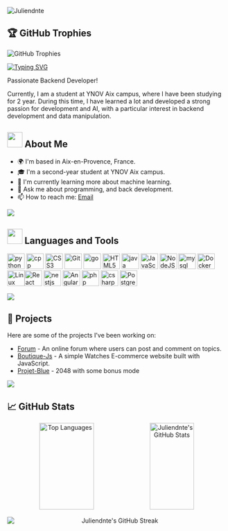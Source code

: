 <p> <img src="https://komarev.com/ghpvc/?username=Juliendnte&label=Profile%20views&color=60d697&style=flat" alt="Juliendnte" /> </p>

## 🏆 GitHub Trophies

<p>
  <img src="https://github-profile-trophy.vercel.app/?username=Juliendnte&theme=dark&rank=-?" alt="GitHub Trophies" />
</p>

[![Typing SVG](https://readme-typing-svg.demolab.com?font=Fira+Code&pause=500&width=435&lines=Hey+I'm+Julien+Welcome+to+my+Profile)](https://git.io/typing-svg)

Passionate Backend Developer!

Currently, I am a student at YNOV Aix campus, where I have been studying for <!--years_since-->2<!--years_since--> year. During this time, I have learned a lot and developed a strong passion for development and AI, with a particular interest in backend development and data manipulation.

## <picture><img src = "https://user-images.githubusercontent.com/74038190/229223156-0cbdaba9-3128-4d8e-8719-b6b4cf741b67.gif" width = 35 px></picture> About Me
- 🌍 I'm based in Aix-en-Provence, France.
- 🎓 I'm a second-year student at YNOV Aix campus.
- 🌱 I'm currently learning more about machine learning.
- 💬 Ask me about programming, and back development.
- 📫 How to reach me: [Email](mailto:julien.dante@ynov.com)
<img src="https://user-images.githubusercontent.com/73097560/115834477-dbab4500-a447-11eb-908a-139a6edaec5c.gif">

## <img src='https://user-images.githubusercontent.com/74038190/206662607-d9e7591e-bbf9-42f9-9386-29efc927bc16.gif' width="35"> Languages and Tools

<p>
  <a href="https://www.python.org/" target="_blank" rel="noreferrer"><img src="https://raw.githubusercontent.com/danielcranney/readme-generator/main/public/icons/skills/python-colored.svg" alt="python" width="40" height="36"/></a>
  <a href="https://www.w3schools.com/cpp/" target="_blank" rel="noreferrer"><img src="https://raw.githubusercontent.com/danielcranney/readme-generator/main/public/icons/skills/cplusplus-colored.svg" alt="cpp" width="40" height="36"/></a>
<a href="https://www.w3.org/TR/CSS/#css" target="_blank" rel="noreferrer" ><img src="https://raw.githubusercontent.com/danielcranney/readme-generator/main/public/icons/skills/css3-colored.svg"
    alt="CSS3"
    width="40"
    height="36" /></a>
    <a href="https://git-scm.com/" target="_blank" rel="noreferrer"
  ><img
    src="https://raw.githubusercontent.com/danielcranney/readme-generator/main/public/icons/skills/git-colored.svg"
    alt="Git"
    width="40"
    height="36"
/></a>  
  <a href="https://golang.org" target="_blank" rel="noreferrer"><img src="https://raw.githubusercontent.com/danielcranney/readme-generator/main/public/icons/skills/go-colored.svg" alt="go" width="40" height="36"/></a>
<a
  href="https://developer.mozilla.org/en-US/docs/Glossary/HTML5"
  target="_blank"
  rel="noreferrer"
>
  <img
    src="https://raw.githubusercontent.com/danielcranney/readme-generator/main/public/icons/skills/html5-colored.svg"
    alt="HTML5"
    width="40"
    height="36"
/></a>
  <a href="https://www.java.com" target="_blank" rel="noreferrer"><img src="https://raw.githubusercontent.com/danielcranney/readme-generator/main/public/icons/skills/java-colored.svg" alt="java" width="40" height="36"/></a>
<a
  href="https://developer.mozilla.org/en-US/docs/Web/JavaScript"
  target="_blank"
  rel="noreferrer"
  ><img
    src="https://raw.githubusercontent.com/danielcranney/readme-generator/main/public/icons/skills/javascript-colored.svg"
    alt="JavaScript"
    width="40"
    height="36"
/></a>  <a href="https://nodejs.org/en/" target="_blank" rel="noreferrer"
  ><img
    src="https://raw.githubusercontent.com/danielcranney/readme-generator/main/public/icons/skills/nodejs-colored.svg"
    alt="NodeJS"
    width="40"
    height="36" /></a
>
  <a href="https://www.mysql.com/" target="_blank" rel="noreferrer"> <img src="https://raw.githubusercontent.com/danielcranney/readme-generator/main/public/icons/skills/mysql-colored.svg" alt="mysql" width="40" height="36"/></a>
<a href="https://www.docker.com/" target="_blank" rel="noreferrer"
  ><img
    src="https://raw.githubusercontent.com/danielcranney/readme-generator/main/public/icons/skills/docker-colored.svg"
    alt="Docker"
    width="40"
    height="36" /></a
><a href="https://www.linux.org" target="_blank" rel="noreferrer"
  ><img
    src="https://raw.githubusercontent.com/danielcranney/readme-generator/main/public/icons/skills/linux-colored.svg"
    alt="Linux"
    width="40"
    height="36" /></a
><a href="https://reactjs.org/" target="_blank" rel="noreferrer"><img
    src="https://raw.githubusercontent.com/danielcranney/readme-generator/main/public/icons/skills/react-colored.svg"
    alt="React"
    width="40"
    height="36"
/></a>
  <a href="https://nestjs.com/" target="_blank" rel="noreferrer"> <img src="https://raw.githubusercontent.com/danielcranney/readme-generator/main/public/icons/skills/nestjs-colored.svg" alt="nestjs" width="40" height="36"/></a>
<a href="https://angular.io/" target="_blank" rel="noreferrer">
  <img
    src="https://raw.githubusercontent.com/danielcranney/readme-generator/main/public/icons/skills/angularjs-colored.svg"
    alt="Angular"
    width="40"
    height="36" /></a>
  <a href="https://www.php.net/" target="_blank" rel="noreferrer"> <img src="https://raw.githubusercontent.com/danielcranney/readme-generator/main/public/icons/skills/php-colored.svg" alt="php" width="40" height="36"/></a>
  <a href="https://learn.microsoft.com/en-us/dotnet/csharp/" target="_blank" rel="noreferrer"> <img src="https://raw.githubusercontent.com/danielcranney/readme-generator/main/public/icons/skills/csharp-colored.svg" alt="csharp" width="40" height="36"/></a>
<a href="https://www.postgresql.org/" target="_blank" rel="noreferrer"
  ><img
    src="https://raw.githubusercontent.com/danielcranney/readme-generator/main/public/icons/skills/postgresql-colored.svg"
    alt="PostgreSQL"
    width="40"
    height="36" /></a
>  </p>
<img src="https://user-images.githubusercontent.com/73097560/115834477-dbab4500-a447-11eb-908a-139a6edaec5c.gif">

## 🌟 Projects

Here are some of the projects I've been working on:

- [Forum](https://github.com/Juliendnte/forum) - An online forum where users can post and comment on topics.
- [Boutique-Js](https://github.com/Juliendnte/Boutique-JS) - A simple Watches E-commerce website built with JavaScript.
- [Projet-Blue](https://projet-blue-2048.kantin-fagniart.fr/) - 2048 with some bonus mode

<img src="https://user-images.githubusercontent.com/73097560/115834477-dbab4500-a447-11eb-908a-139a6edaec5c.gif">

## 📈 GitHub Stats

<p align="center">
   <img width="50%" height="200px" src="https://github-readme-stats.vercel.app/api/top-langs/?username=Juliendnte&layout=compact&count_private=true&theme=dark" alt="Top Languages" />  
   <img width="45%" height="200px" src="https://github-readme-stats.vercel.app/api?username=Juliendnte&show_icons=true&count_private=true&theme=dark" alt="Juliendnte's GitHub Stats" />    
</p>
<p align="center">
  <img src="https://github-readme-streak-stats.herokuapp.com/?user=Juliendnte&theme=dark" alt="Juliendnte's GitHub Streak" style="display: block; margin: 0 auto;" />      
</p>

  
